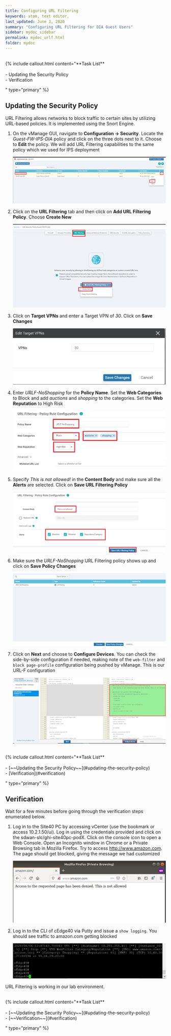 ```yaml
---
title: Configuring URL Filtering
keywords: atom, text editor,
last_updated: June 3, 2020
summary: "Configuring URL Filtering for DIA Guest Users"
sidebar: mydoc_sidebar
permalink: mydoc_urlf.html
folder: mydoc
---
```


<br/>
{% include callout.html content="**Task List**
<br/><br/>
- Updating the Security Policy
<br/>
- Verification
<br/>

" type="primary" %}

## Updating the Security Policy

URL Filtering allows networks to block traffic to certain sites by utilizing URL-based policies. It is implemented using the Snort Engine.

1. On the vManage GUI, navigate to **Configuration -> Security**. Locate the *Guest-FW-IPS-DIA* policy and click on the three dots next to it. Choose to **Edit** the policy. We will add URL Filtering capabilities to the same policy which we used for IPS deployment

    ![](/images/SD-WAN_Security_URLF/01_sec.PNG)

2. Click on the **URL Filtering** tab and then click on **Add URL Filtering Policy**. Choose **Create New**

    ![](/images/SD-WAN_Security_URLF/02_urlf.PNG)

3. Click on **Target VPNs** and enter a Target VPN of *30*. Click on **Save Changes**

    ![](/images/SD-WAN_Security_URLF/02_zaddtarg30.PNG)

4. Enter *URLF-NoShopping* for the **Policy Name**. Set the **Web Categories** to Block and add *auctions* and *shopping* to the categories. Set the **Web Reputation** to High Risk

    ![](/images/SD-WAN_Security_URLF/03_urlf1.PNG)

5. Specify *This is not allowed!* in the **Content Body** and make sure all the **Alerts** are selected. Click on **Save URL Filtering Policy**

    ![](/images/SD-WAN_Security_URLF/04_urlf2.PNG)

6. Make sure the *URLF-NoShopping* URL Filtering policy shows up and click on **Save Policy Changes**

    ![](/images/SD-WAN_Security_URLF/05_save.PNG)

7. Click on **Next** and choose to **Configure Devices**. You can check the side-by-side configuration if needed, making note of the `web-filter` and `block page-profile` configuration being pushed by vManage. This is our URL-F configuration

    ![](/images/SD-WAN_Security_URLF/06_sbs.PNG)

<br/>
{% include callout.html content="**Task List**
<br/><br/>
- [~~Updating the Security Policy~~](#updating-the-security-policy)
<br/>
- [Verification](#verification)
<br/>

" type="primary" %}

## Verification

Wait for a few minutes before going through the verification steps enumerated below.

1. Log in to the Site40 PC by accessing vCenter (use the bookmark or access 10.2.1.50/ui). Log in using the credentials provided and click on the sdwan-slc/ghi-site40pc-podX. Click on the console icon to open a Web Console. Open an Incognito window in Chrome or a Private Browsing tab in Mozilla Firefox. Try to access http://www.amazon.com. The page should get blocked, giving the message we had customized

    ![](/images/SD-WAN_Security_URLF/07_pvtbrowse.PNG)

2. Log in to the CLI of cEdge40 via Putty and issue a `show logging`. You should see traffic to amazon.com getting blocked

    ![](/images/SD-WAN_Security_URLF/08_shutd.PNG)

URL Filtering is working in our lab environment.

<br/>
{% include callout.html content="**Task List**
<br/><br/>
- [~~Updating the Security Policy~~](#updating-the-security-policy)
<br/>
- [~~Verification~~](#verification)
<br/>

" type="primary" %}
